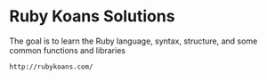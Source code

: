# Ruby Koans Solutions

The goal is to learn the Ruby language, syntax, structure, and some common functions and libraries

```
http://rubykoans.com/
```
